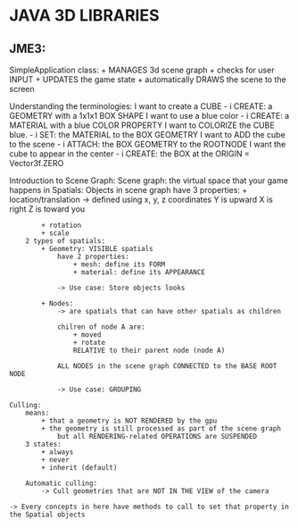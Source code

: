 # JAVA 3D LIBRARIES 
## JME3: 
SimpleApplication class: 
    + MANAGES 3d scene graph 
    + checks for user INPUT 
    + UPDATES the game state 
    + automatically DRAWS the scene to the screen 

Understanding the terminologies: 
    I want to create a CUBE -  i CREATE:
        a GEOMETRY 
        with a 1x1x1 BOX SHAPE 
    I want to use a blue color - i CREATE: 
        a MATERIAL with 
        a blue COLOR PROPERTY 
    I want to COLORIZE the CUBE blue. - i SET: 
        the MATERIAL 
        to the BOX GEOMETRY 
    I want to ADD the cube to the scene - i ATTACH: 
        the BOX GEOMETRY 
        to the ROOTNODE 
    I want the cube to appear in the center - i CREATE: 
        the BOX at the 
        ORIGIN = Vector3f.ZERO 

Introduction to Scene Graph: 
    Scene graph: the virtual space that your game happens in
    Spatials: Objects in scene graph 
        have 3 properties:
            + location/translation
                -> defined using x, y, z coordinates
                Y is upward
                X is right 
                Z is toward you 

            + rotation
            + scale 
        2 types of spatials: 
            + Geometry: VISIBLE spatials
                have 2 properties: 
                    + mesh: define its FORM 
                    + material: define its APPEARANCE      

                -> Use case: Store objects looks 

            + Nodes: 
                -> are spatials that can have other spatials as children 

                chilren of node A are:
                    + moved  
                    + rotate 
                    RELATIVE to their parent node (node A)

                ALL NODES in the scene graph CONNECTED to the BASE ROOT NODE  

                -> Use case: GROUPING  

    Culling: 
        means: 
            + that a geometry is NOT RENDERED by the gpu 
            + the geometry is still processed as part of the scene graph 
                but all RENDERING-related OPERATIONS are SUSPENDED 
        3 states: 
            + always 
            + never 
            + inherit (default)

        Automatic culling: 
            -> Cull geometries that are NOT IN THE VIEW of the camera 

    -> Every concepts in here have methods to call to set that property in the Spatial objects 
